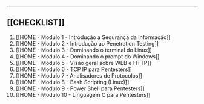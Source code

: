 
---
## [[CHECKLIST]]

1. [[HOME - Modulo 1 - Introdução a Segurança da Informação]]
2. [[HOME - Modulo 2 - Introdução ao Penetration Testing]]
3. [[HOME - Modulo 3 - Dominando o terminal do Linux]]
4. [[HOME - Modulo 4 - Dominando o prompt do Windows]]
5. [[HOME - Modulo 5 - Visão geral sobre WEB e HTTP]]
6. [[HOME - Modulo 6 - TCP IP para Pentesters]]
7. [[HOME - Modulo 7 - Analisadores de Protocolos]]
8. [[HOME - Modulo 8 - Bash Scripting (Linux)]]
9. [[HOME - Modulo 9 - Power Shell para Pentesters]]
10. [[HOME - Modulo 10 - Linguagem C para Pentesters]]


